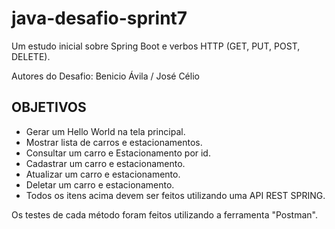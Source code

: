 # java-desafio-sprint7
Um estudo inicial sobre Spring Boot e verbos HTTP (GET, PUT, POST, DELETE).

Autores do Desafio: Benicio Ávila / José Célio

## OBJETIVOS
- Gerar um Hello World na tela principal.
- Mostrar lista de carros e estacionamentos.
- Consultar um carro e Estacionamento por id.
- Cadastrar um carro e estacionamento.
- Atualizar um carro e estacionamento.
- Deletar um carro e estacionamento.
- Todos os itens acima devem ser feitos utilizando uma API REST SPRING.

Os testes de cada método foram feitos utilizando a ferramenta "Postman".

